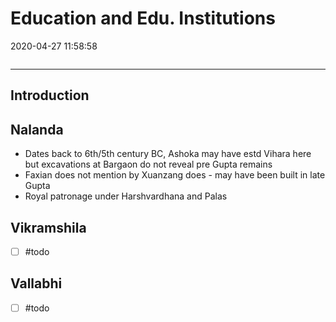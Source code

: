 # Education and Edu. Institutions
2020-04-27 11:58:58
            
```toc
```
---
## Introduction


## Nalanda
-   Dates back to 6th/5th century BC, Ashoka may have estd Vihara here but excavations at Bargaon do not reveal pre Gupta remains
-   Faxian does not mention by Xuanzang does - may have been built in late Gupta
-   Royal patronage under Harshvardhana and Palas


## Vikramshila
- [ ] #todo 




## Vallabhi
- [ ] #todo



